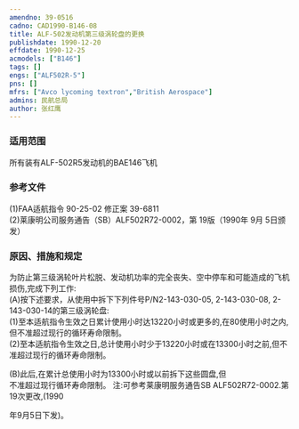 ```yaml
---
amendno: 39-0516  
cadno: CAD1990-B146-08  
title: ALF-502发动机第三级涡轮盘的更换  
publishdate: 1990-12-20  
effdate: 1990-12-25  
acmodels: ["B146"]  
tags: []  
engs: ["ALF502R-5"]  
pns: []  
mfrs: ["Avco lycoming textron","British Aerospace"]  
admins: 民航总局  
author: 张红鹰  
---
```

  
### 适用范围  
所有装有ALF-502R5发动机的BAE146飞机  
  
<!--more-->  
### 参考文件  
  (1)FAA适航指令 90-25-02 修正案 39-6811  
  (2)莱康明公司服务通告（SB）ALF502R72-0002，第 19版（1990年 9月 5日颁发）  
  
### 原因、措施和规定  

  为防止第三级涡轮叶片松脱、发动机功率的完全丧失、空中停车和可能造成的飞机损伤,完成下列工作:  
(A)按下述要求，从使用中拆下下列件号P/N2-143-030-05, 2-143-030-08, 2-143-030-14的第三级涡轮盘:  
  (1)至本适航指令生效之日累计使用小时达13220小时或更多的,在80使用小时之内,但不准超过现行的循环寿命限制。  
  (2)至本适航指令生效之日,总计使用小时少于13220小时或在13300小时之前,但不准超过现行的循环寿命限制。  
  
(B)此后,在累计总使用小时为13300小时或以前拆下这些圆盘,但  
不准超过现行循环寿命限制。     注:可参考莱康明服务通告SB ALF502R72-0002.第19次更改,(1990  
  
年9月5日下发)。  
